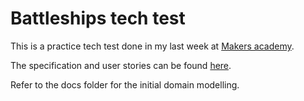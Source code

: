 # Battleships tech test

This is a practice tech test done in my last week at [Makers academy](www.makersacademy.com).

The specification and user stories can be found [here](https://github.com/makersacademy/course/blob/master/week12/battleships_tech_test.md).

Refer to the docs folder for the initial domain modelling.
